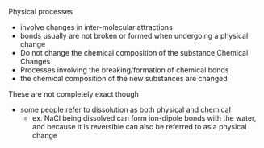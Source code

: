 Physical processes 
- involve changes in inter-molecular attractions
- bonds usually are not broken or formed when undergoing a physical change
- Do not change the chemical composition of the substance
Chemical Changes
- Processes involving the breaking/formation of chemical bonds
- the chemical composition of the new substances are changed

These are not completely exact though
- some people refer to dissolution as both physical and chemical
	- ex. NaCl being dissolved can form ion-dipole bonds with the water, and because it is reversible can also be referred to as a physical change


